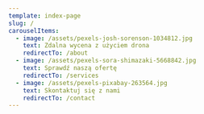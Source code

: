 ```yaml
---
template: index-page
slug: /
carouselItems:
  - image: /assets/pexels-josh-sorenson-1034812.jpg
    text: Zdalna wycena z użyciem drona
    redirectTo: /about
  - image: /assets/pexels-sora-shimazaki-5668842.jpg
    text: Sprawdź naszą ofertę
    redirectTo: /services
  - image: /assets/pexels-pixabay-263564.jpg
    text: Skontaktuj się z nami
    redirectTo: /contact
---
```

